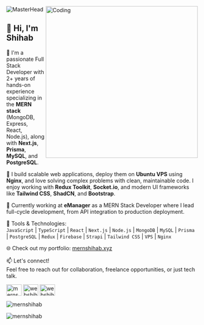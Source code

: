 ![MasterHead](https://repository-images.githubusercontent.com/588181932/e36ec678-7984-4cdd-8e4c-a3932772ff8e)
<img align="right" alt="Coding" width="400" src="https://cdn.dribbble.com/users/1162077/screenshots/3848914/programmer.gif">

## 👋 Hi, I'm Shihab

🎯 I'm a passionate Full Stack Developer with 2+ years of hands-on experience specializing in the **MERN stack** (MongoDB, Express, React, Node.js), along with **Next.js**, **Prisma**, **MySQL**, and **PostgreSQL**.

🚀 I build scalable web applications, deploy them on **Ubuntu VPS** using **Nginx**, and love solving complex problems with clean, maintainable code. I enjoy working with **Redux Toolkit**, **Socket.io**, and modern UI frameworks like **Tailwind CSS**, **ShadCN**, and **Bootstrap**.

💼 Currently working at **eManager** as a MERN Stack Developer where I lead full-cycle development, from API integration to production deployment.

🔧 Tools & Technologies:  
`JavaScript` | `TypeScript` | `React` | `Next.js` | `Node.js` | `MongoDB` | `MySQL` | `Prisma` | `PostgreSQL` | `Redux` | `Firebase` | `Strapi` | `Tailwind CSS` | `VPS` | `Nginx`

🌐 Check out my portfolio: [mernshihab.xyz](https://www.mernshihab.xyz)

📫 Let's connect!  
Feel free to reach out for collaboration, freelance opportunities, or just tech talk.
<p align="left">
<a href="https://linkedin.com/in/mernshihab" target="blank"><img align="center" src="https://raw.githubusercontent.com/rahuldkjain/github-profile-readme-generator/master/src/images/icons/Social/linked-in-alt.svg" alt="mernshihab" height="30" width="40" /></a>
<a href="https://fb.com/webshihab" target="blank"><img align="center" src="https://raw.githubusercontent.com/rahuldkjain/github-profile-readme-generator/master/src/images/icons/Social/facebook.svg" alt="webshihab" height="30" width="40" /></a>
<a href="https://instagram.com/webshihab" target="blank"><img align="center" src="https://raw.githubusercontent.com/rahuldkjain/github-profile-readme-generator/master/src/images/icons/Social/instagram.svg" alt="webshihab" height="30" width="40" /></a>
</p>

<p align="left"> <img src="https://komarev.com/ghpvc/?username=mernshihab&label=Profile%20views&color=0e75b6&style=flat" alt="mernshihab" /> </p>

<p><img align="center" src="https://github-readme-stats.vercel.app/api/top-langs?username=mernshihab&show_icons=true&locale=en&layout=compact" alt="mernshihab" /></p>
